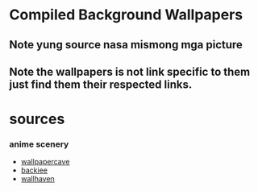 # Compiled Background Wallpapers

## Note yung source nasa mismong mga picture

## Note the wallpapers is not link specific to them just find them their respected links.

# sources

### anime scenery

- [wallpapercave](https://wallpapercave.com/anime-scenery-4k-wallpapers)
- [backiee](https://backiee.com/search/anime+scenery)
- [wallhaven](wallhaven.cc)
